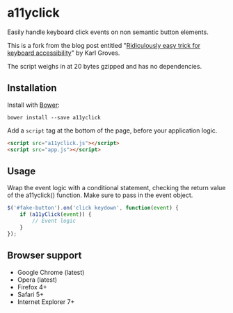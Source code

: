 # a11yclick

Easily handle keyboard click events on non semantic button elements.

This is a fork from the blog post entitled "[Ridiculously easy trick for keyboard accessibility](http://www.karlgroves.com/2014/11/24/ridiculously-easy-trick-for-keyboard-accessibility/)" by Karl Groves.

The script weighs in at 20 bytes gzipped and has no dependencies.

## Installation

Install with [Bower](http://bower.io):

```
bower install --save a11yclick
```

Add a ```script``` tag at the bottom of the page, before your application logic.

```html
<script src="a11yclick.js"></script>
<script src="app.js"></script>
```

## Usage

Wrap the event logic with a conditional statement, checking the return value of the a11yclick() function. Make sure to pass in the event object.

```javascript
$('#fake-button').on('click keydown', function(event) {
    if (a11yClick(event)) {
        // Event logic
    }
});
```

## Browser support

* Google Chrome (latest)
* Opera (latest)
* Firefox 4+
* Safari 5+
* Internet Explorer 7+
